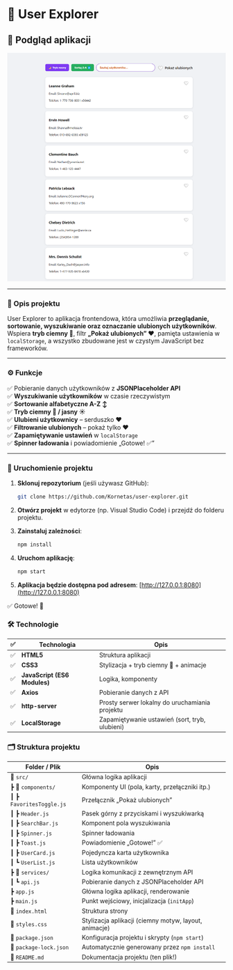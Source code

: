 # 🧭 User Explorer

## 📸 Podgląd aplikacji

![Podgląd aplikacji](screenshot.png)

---

### 📌 Opis projektu

User Explorer to aplikacja frontendowa, która umożliwia **przeglądanie, sortowanie, wyszukiwanie oraz oznaczanie ulubionych użytkowników**.  
Wspiera **tryb ciemny 🌙**, filtr **„Pokaż ulubionych” ❤️**, pamięta ustawienia w `localStorage`, a wszystko zbudowane jest w czystym JavaScript bez frameworków.

---

### ⚙️ Funkcje

✅ Pobieranie danych użytkowników z **JSONPlaceholder API**  
✅ **Wyszukiwanie użytkowników** w czasie rzeczywistym  
✅ **Sortowanie alfabetyczne A-Z ↕️**  
✅ **Tryb ciemny 🌙 / jasny ☀️**  
✅ **Ulubieni użytkownicy** – serduszko ❤️  
✅ **Filtrowanie ulubionych** – pokaż tylko ❤️  
✅ **Zapamiętywanie ustawień** w `localStorage`  
✅ **Spinner ładowania** i powiadomienie „Gotowe! ✅”

---

### 🚀 Uruchomienie projektu

1. **Sklonuj repozytorium** (jeśli używasz GitHub):

   ```bash
   git clone https://github.com/Kornetas/user-explorer.git
   ```

2. **Otwórz projekt** w edytorze (np. Visual Studio Code) i przejdź do folderu projektu.

3. **Zainstaluj zależności**:

   ```bash
   npm install
   ```

4. **Uruchom aplikację**:

   ```bash
   npm start
   ```

5. **Aplikacja będzie dostępna pod adresem**: [http://127.0.0.1:8080](http://127.0.0.1:8080)

✅ Gotowe! 🎉


### 🛠️ Technologie


| ✅ | Technologia                 | Opis                                                             |
|----|-----------------------------|------------------------------------------------------------------|
| ✅ | **HTML5**                   | Struktura aplikacji                                              |
| ✅ | **CSS3**                    | Stylizacja + tryb ciemny 🌙 + animacje                           |
| ✅ | **JavaScript (ES6 Modules)**| Logika, komponenty                                               |
| ✅ | **Axios**                   | Pobieranie danych z API                                          |
| ✅ | **http-server**             | Prosty serwer lokalny do uruchamiania projektu                   |
| ✅ | **LocalStorage**            | Zapamiętywanie ustawień (sort, tryb, ulubieni)                   |


### 🗂️ Struktura projektu


| Folder / Plik             | Opis                                                                 |
|---------------------------|----------------------------------------------------------------------|
| 📁 `src/`                 | Główna logika aplikacji                                              |
| ┣ 📁 `components/`        | Komponenty UI (pola, karty, przełączniki itp.)                       |
| ┃ ┣ `FavoritesToggle.js`  | Przełącznik „Pokaż ulubionych”                                       |
| ┃ ┣ `Header.js`           | Pasek górny z przyciskami i wyszukiwarką                             |
| ┃ ┣ `SearchBar.js`        | Komponent pola wyszukiwania                                          |
| ┃ ┣ `Spinner.js`          | Spinner ładowania                                                    |
| ┃ ┣ `Toast.js`            | Powiadomienie „Gotowe!” ✅                                           |
| ┃ ┣ `UserCard.js`         | Pojedyncza karta użytkownika                                         |
| ┃ ┗ `UserList.js`         | Lista użytkowników                                                   |
| ┣ 📁 `services/`          | Logika komunikacji z zewnętrznym API                                 |
| ┃ ┗ `api.js`              | Pobieranie danych z JSONPlaceholder API                              |
| ┣ `app.js`                | Główna logika aplikacji, renderowanie                                |
| ┣ `main.js`               | Punkt wejściowy, inicjalizacja (`initApp`)                           |
| 📄 `index.html`           | Struktura strony                                                     |
| 📄 `styles.css`           | Stylizacja aplikacji (ciemny motyw, layout, animacje)                |
| 📄 `package.json`         | Konfiguracja projektu i skrypty (`npm start`)                        |
| 📄 `package-lock.json`    | Automatycznie generowany przez `npm install`                         |
| 📄 `README.md`            | Dokumentacja projektu (ten plik!)                                   |
